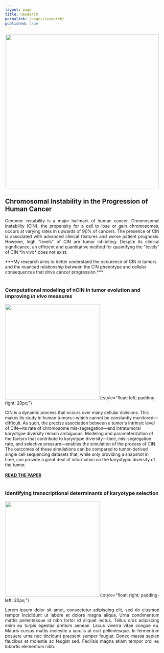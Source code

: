 ```yaml
---
layout: page
title: Research
permalink: /pages/research/
published: true
---
```

<p style="text-align:center"><img src = "{{site.baseurl}}/images/nci-vol-2493-300.jpg" width = "500"></p>

## Chromosomal Instability in the Progression of Human Cancer
  <p style="text-align:justify">
Genomic instability is a major hallmark of human cancer. Chromosomal instability (CIN), the propensity for a cell to lose or gain chromosomes, occurs at varying rates in upwards of 90% of cancers. The presence of CIN is associated with advanced clinical features and worse patient prognosis. However, high "levels" of CIN are tumor inhibiting. Despite its clinical significance, an efficient and quantitative method for quantifyng the "levels" of CIN *in vivo* does not exist. 
<br>
  </p>
***My research aims to better understand the occurence of CIN in tumors and the nuanced relationship between the CIN phenotype and cellular consequences that drive cancer progression.***
<br><br>

### Computational modeling of nCIN in tumor evolution and improving *in vivo* measures
  <img src = "{{site.baseurl}}/images/ezgif-com-video-to-gif.gif" width = "310">{:style="float: left; padding-right: 20px;"}
  
  CIN is a dynamic process that occurs over many cellular divisions. This makes its study in human tumors—which cannot be constantly monitored—difficult. As such, the precise association between a tumor's intrinsic level of CIN—its rate of chromosome mis-segregation—and intratumoral karyotype diversity remain ambiguous. Modeling and parameterization of the factors that contribute to karyotype diversity—time, mis-segregation rate, and selective pressure—enables the simulation of the process of CIN. The outcomes of these simulations can be compared to tumor-derived single cell sequencing datasets that, while only providing a snapshot in time, can provide a great deal of information on the karyotypic diversity of the tumor. 
<br><br>
**[READ THE PAPER](https://www.biorxiv.org/content/10.1101/2021.04.26.441466v1)**
<br><br>
### Identifying transcriptional determinants of karyotype selection
  <img src = "{{site.baseurl}}/images/ezgif-com-video-to-gif.gif" width = "310">{:style="float: right; padding-left: 20px;"}
  <div style="text-align:justify">
Lorem ipsum dolor sit amet, consectetur adipiscing elit, sed do eiusmod tempor incididunt ut labore et dolore magna aliqua. Urna condimentum mattis pellentesque id nibh tortor id aliquet lectus. Tellus cras adipiscing enim eu turpis egestas pretium aenean. Lacus viverra vitae congue eu. Mauris cursus mattis molestie a iaculis at erat pellentesque. In fermentum posuere urna nec tincidunt praesent semper feugiat. Donec massa sapien faucibus et molestie ac feugiat sed. Facilisis magna etiam tempor orci eu lobortis elementum nibh.
  </div>
<br><br>
<br><br>
<div style="clear:both;"></div>
